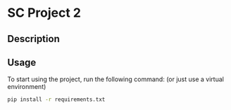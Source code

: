# SC Project 2

## Description


## Usage
To start using the project, run the following command:
(or just use a virtual environment)
```sh
pip install -r requirements.txt
```
